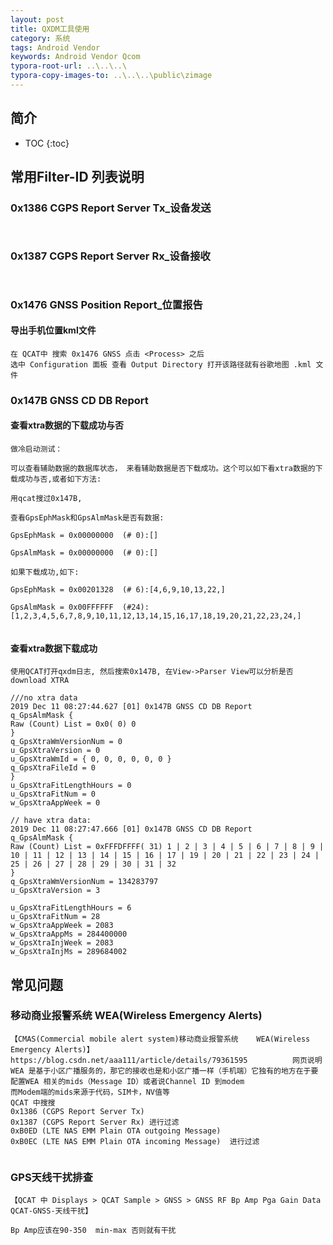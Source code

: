 ```yaml
---
layout: post
title: QXDM工具使用
category: 系统
tags: Android Vendor
keywords: Android Vendor Qcom
typora-root-url: ..\..\..\
typora-copy-images-to: ..\..\..\public\zimage
---
```



## 简介
 * TOC
 {:toc}
##  常用Filter-ID 列表说明

###  0x1386  CGPS Report Server Tx_设备发送

```


```


### 0x1387  CGPS Report Server Rx_设备接收

```


```

### 0x1476  GNSS Position Report_位置报告

####  导出手机位置kml文件

```
在 QCAT中 搜索 0x1476 GNSS 点击 <Process> 之后
选中 Configuration 面板 查看 Output Directory 打开该路径就有谷歌地图 .kml 文件

```



###  0x147B  GNSS CD DB Report


####  查看xtra数据的下载成功与否
```
做冷启动测试：

可以查看辅助数据的数据库状态， 来看辅助数据是否下载成功。这个可以如下看xtra数据的下载成功与否,或者如下方法:

用qcat搜过0x147B,

查看GpsEphMask和GpsAlmMask是否有数据:

GpsEphMask = 0x00000000  (# 0):[]

GpsAlmMask = 0x00000000  (# 0):[]

如果下载成功,如下:

GpsEphMask = 0x00201328  (# 6):[4,6,9,10,13,22,]

GpsAlmMask = 0x00FFFFFF  (#24):[1,2,3,4,5,6,7,8,9,10,11,12,13,14,15,16,17,18,19,20,21,22,23,24,]


```

####  查看xtra数据下载成功
```
使用QCAT打开qxdm日志, 然后搜索0x147B, 在View->Parser View可以分析是否download XTRA

///no xtra data
2019 Dec 11 08:27:44.627 [01] 0x147B GNSS CD DB Report
q_GpsAlmMask {
Raw (Count) List = 0x0( 0) 0
}
q_GpsXtraWmVersionNum = 0
u_GpsXtraVersion = 0
u_GpsXtraWmId = { 0, 0, 0, 0, 0, 0 }
q_GpsXtraFileId = 0
}
u_GpsXtraFitLengthHours = 0
u_GpsXtraFitNum = 0
w_GpsXtraAppWeek = 0

// have xtra data:
2019 Dec 11 08:27:47.666 [01] 0x147B GNSS CD DB Report
q_GpsAlmMask {
Raw (Count) List = 0xFFFDFFFF( 31) 1 | 2 | 3 | 4 | 5 | 6 | 7 | 8 | 9 | 10 | 11 | 12 | 13 | 14 | 15 | 16 | 17 | 19 | 20 | 21 | 22 | 23 | 24 | 25 | 26 | 27 | 28 | 29 | 30 | 31 | 32
}
q_GpsXtraWmVersionNum = 134283797
u_GpsXtraVersion = 3

u_GpsXtraFitLengthHours = 6
u_GpsXtraFitNum = 28
w_GpsXtraAppWeek = 2083
w_GpsXtraAppMs = 284400000
w_GpsXtraInjWeek = 2083
w_GpsXtraInjMs = 289684002

```

## 常见问题

###  移动商业报警系统    WEA(Wireless Emergency Alerts)

```
【CMAS(Commercial mobile alert system)移动商业报警系统    WEA(Wireless Emergency Alerts)】
https://blog.csdn.net/aaa111/article/details/79361595          网页说明
WEA 是基于小区广播服务的，那它的接收也是和小区广播一样（手机端）它独有的地方在于要配置WEA 相关的mids（Message ID）或者说Channel ID 到modem
而Modem端的mids来源于代码，SIM卡，NV值等
QCAT 中搜搜
0x1386 (CGPS Report Server Tx)
0x1387 (CGPS Report Server Rx) 进行过滤
0xB0ED (LTE NAS EMM Plain OTA outgoing Message)
0xB0EC (LTE NAS EMM Plain OTA incoming Message)  进行过滤


```



### GPS天线干扰排查

```
【QCAT 中 Displays > QCAT Sample > GNSS > GNSS RF Bp Amp Pga Gain Data QCAT-GNSS-天线干扰】

Bp Amp应该在90-350  min-max 否则就有干扰


```
